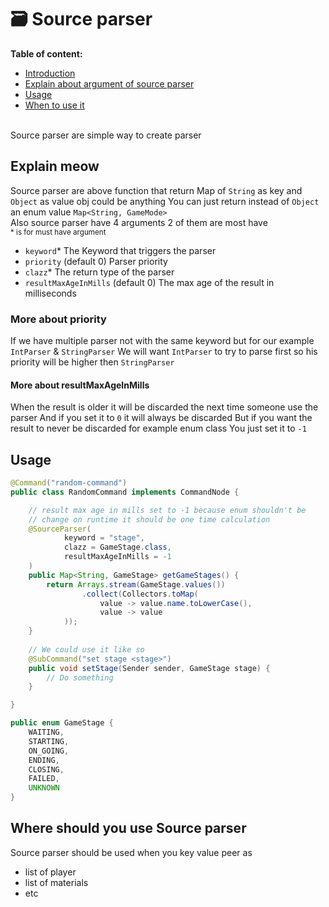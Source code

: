 # 🗃️ Source parser

**Table of content:**
- [Introduction](#introduction)
- [Explain about argument of source parser](#explain-meow)
- [Usage](#usage)
- [When to use it](#where-should-you-use-source-parser)

<br id="introduction"/>
Source parser are simple way to create parser

## Explain meow
Source parser are above function that return Map of `String` as key and `Object` as value obj could be anything You can just return instead of `Object` an enum value `Map<String, GameMode>`<br/>Also source parser have 4 arguments 2 of them are most have<br/>
<sub>* is for must have argument</sub>
* `keyword`* The Keyword that triggers the parser
* `priority` (default 0) Parser priority
* `clazz`* The return type of the parser
* `resultMaxAgeInMills` (default 0) The max age of the result in milliseconds

### More about priority
If we have multiple parser not with the same keyword but for our example
`IntParser` & `StringParser`
We will want `IntParser` to try to parse first so his priority will be higher then `StringParser`

#### More about resultMaxAgeInMills
When the result is older it will be discarded the next time someone use the parser
And if you set it to `0` it will always be discarded
But if you want the result to never be discarded for example enum class
You just set it to `-1`


## Usage
<tabs>
<tab title="RandomCommand.java">

```java
@Command("random-command")
public class RandomCommand implements CommandNode {

    // result max age in mills set to -1 because enum shouldn't be 
    // change on runtime it should be one time calculation
    @SourceParser(
            keyword = "stage",
            clazz = GameStage.class,
            resultMaxAgeInMills = -1
    )
    public Map<String, GameStage> getGameStages() {
        return Arrays.stream(GameStage.values())
                .collect(Collectors.toMap(
                    value -> value.name.toLowerCase(),
                    value -> value
            ));
    }
    
    // We could use it like so
    @SubCommand("set stage <stage>")
    public void setStage(Sender sender, GameStage stage) {
        // Do something
    }

}

```

</tab>
<tab title="GameStage.java">

```java
public enum GameStage {
    WAITING,
    STARTING,
    ON_GOING,
    ENDING,
    CLOSING,
    FAILED,
    UNKNOWN
}
```

</tab>
</tabs>

## Where should you use Source parser
Source parser should be used when you key value peer as
- list of player
- list of materials
- etc